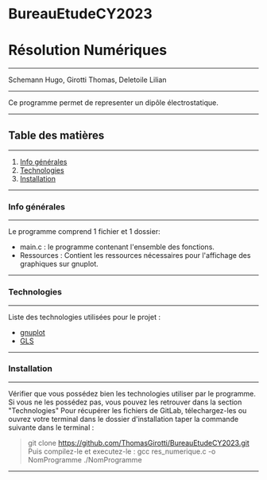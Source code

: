 # BureauEtudeCY2023
# Résolution Numériques
***
Schemann Hugo, Girotti Thomas, Deletoile Lilian
***
Ce programme permet de representer un dipôle électrostatique.  
***
## Table des matières 
***
1. [Info générales](#info-générales)
2. [Technologies](#technologies)
3. [Installation](#installation)
***
### Info générales 
***
Le programme comprend 1 fichier et 1 dossier:  
 - main.c : le programme contenant l'ensemble des fonctions.  
 - Ressources : Contient les ressources nécessaires pour l'affichage des graphiques sur gnuplot.
***
### Technologies 
***
Liste des technologies utilisées pour le projet :  
 - [gnuplot](http://gnuplot.info)  
 - [GLS](https://www.gnu.org/software/gsl/)  
***
### Installation 
***
Vérifier que vous possédez bien les technologies utiliser par le programme.  
Si vous ne les possédez pas, vous pouvez les retrouver dans la section "Technologies"
Pour récupérer les fichiers de GitLab, télechargez-les ou ouvrez votre terminal dans le dossier d'installation taper la commande suivante dans le terminal :  
> git clone https://github.com/ThomasGirotti/BureauEtudeCY2023.git  
Puis compilez-le et executez-le :
> gcc res_numerique.c -o NomProgramme
> ./NomProgramme
***
